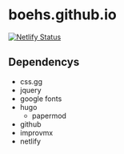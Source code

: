 # boehs.github.io

[![Netlify Status](https://api.netlify.com/api/v1/badges/f90484b0-3329-47b4-82a4-53949725c6e7/deploy-status)](https://app.netlify.com/sites/evn/deploys)

## Dependencys

* css.gg
* jquery
* google fonts
* hugo
  * papermod
* github
* improvmx
* netlify

